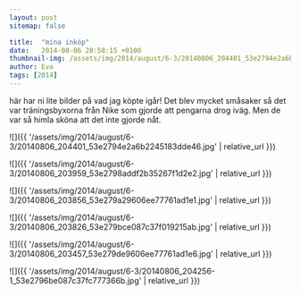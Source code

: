 ```yaml
---
layout: post
sitemap: false

title:  "mina inköp"
date:   2014-08-06 20:58:15 +0100
thumbnail-img: /assets/img/2014/august/6-3/20140806_204401_53e2794e2a6b2245183dde46.jpg
author: Eva
tags: [2014]
---
```


här har ni lite bilder på vad jag köpte igår! Det blev mycket småsaker så det var träningsbyxorna från Nike som gjorde att pengarna drog iväg. Men de var så himla sköna att det inte gjorde nåt.

![]({{ '/assets/img/2014/august/6-3/20140806_204401_53e2794e2a6b2245183dde46.jpg'  | relative_url }})

![]({{ '/assets/img/2014/august/6-3/20140806_203959_53e2798addf2b35267f1d2e2.jpg'  | relative_url }})

![]({{ '/assets/img/2014/august/6-3/20140806_203856_53e279a29606ee77761ad1e1.jpg'  | relative_url }})

![]({{ '/assets/img/2014/august/6-3/20140806_203826_53e279bce087c37f019215ab.jpg'  | relative_url }})

![]({{ '/assets/img/2014/august/6-3/20140806_203457_53e279de9606ee77761ad1e6.jpg'  | relative_url }})

![]({{ '/assets/img/2014/august/6-3/20140806_204256-1_53e2796be087c37fc777366b.jpg'  | relative_url }})

